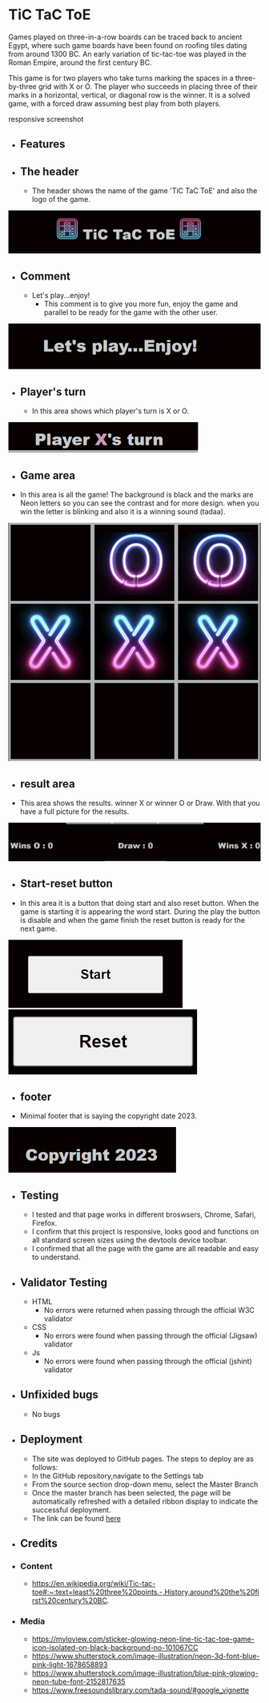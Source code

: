 # **TiC TaC ToE** 

Games played on three-in-a-row boards can be traced back to ancient Egypt, where such game boards have been found on roofing tiles dating from around 1300 BC.
An early variation of tic-tac-toe was played in the Roman Empire, around the first century BC.

This game is for two players who take turns marking the spaces in a three-by-three grid with X or O. The player who succeeds in placing three of their marks in a horizontal, vertical, or diagonal row is the winner. It is a solved game, with a forced draw assuming best play from both players.

responsive screenshot
- ## **Features**
- ## The header
  - The header shows the name of the game 'TiC TaC ToE' and also the logo of the game.

![header](assets/images/screenshots-README/header-logo-screenshot.png)
- ## Comment
  - Let's play...enjoy!
     - This comment is to give you more fun, enjoy the game and parallel to be ready for the game with the other user.

![comment](assets/images/screenshots-README/comment-screenshot.png)

- ## Player's turn
  - In this area shows which player's turn is X or O.

 ![player's turn](assets/images/screenshots-README/player'sturn-screenshot.png)

 - ## Game area
  - In this area is all the game! 
   The background is black and the marks are Neon letters so you can see the contrast and for more design.
   when you win the letter is blinking and also it is a winning sound (tadaa).

 ![game area](assets/images/screenshots-README/game-area-screenshot.png)

 - ## result area
  - This area shows the results. winner X or winner O or Draw. With that you have a full picture for the results.

 ![results area](assets/images/screenshots-README/results-creenshot.png)

 - ## Start-reset button
  - In this area it is a button that doing start and also reset button. 
  When the game is starting it is appearing the word start. During the play the button is disable and when the game finish the reset button is ready for the next game.

 ![start button](assets/images/screenshots-README/startbutton-screenshot.png)   ![reset button](assets/images/screenshots-README/resetbutton-screenshot.png)

 - ## footer
  - Minimal footer that is saying the copyright date 2023.

 ![footer](assets/images/screenshots-README/footer-screenshot.png)
 

- ## Testing
  - I tested and that page works in different broswsers, Chrome, Safari, Firefox.
  - I confirm that this project is responsive, looks good and functions on all standard screen sizes using the     devtools device toolbar.
  - I confirmed that all the page with the game are all readable and easy to understand. 

- ## Validator Testing
  - HTML 
    - No errors were returned when passing through the official W3C validator
  - CSS
    - No errors were found when passing through the official (Jigsaw) validator
  - Js
    - No errors were found when passing through the official (jshint) validator

- ## Unfixided bugs
    - No bugs

- ## Deployment
    - The site was deployed to GitHub pages. The steps to deploy are as follows:
    - In the GitHub repository,navigate to the Settings tab
    - From the source section drop-down menu, select the Master Branch
    - Once the master branch has been selected, the page will be automatically refreshed with a detailed ribbon 
     display to indicate the successful deployment.
    - The link can be found [here](https://eirinichalatsiadou.github.io/project2/)


- ## Credits
 - ### Content
   - https://en.wikipedia.org/wiki/Tic-tac-toe#:~:text=least%20three%20points.-,History,around%20the%20first%20century%20BC.

 - ### Media
   - https://myloview.com/sticker-glowing-neon-line-tic-tac-toe-game-icon-isolated-on-black-background-no-101067CC
   - https://www.shutterstock.com/image-illustration/neon-3d-font-blue-pink-light-1678658893
   - https://www.shutterstock.com/image-illustration/blue-pink-glowing-neon-tube-font-2152817635
   - https://www.freesoundslibrary.com/tada-sound/#google_vignette
   